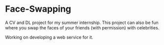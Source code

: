 # Face-Swapping
A CV and DL project for my summer internship. This project can also be fun where you swap the faces of your friends (with permission) with celebrities.

Working on developing a web service for it.
